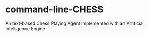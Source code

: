 # command-line-CHESS
An text-based Chess Playing Agent implemented with an Artificial Intelligence Engine

